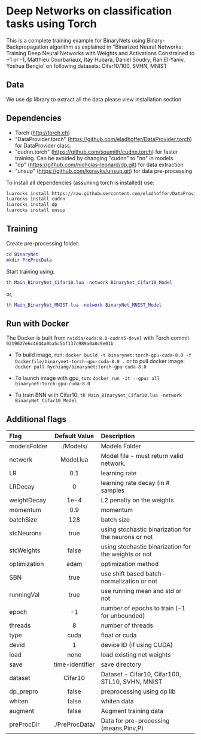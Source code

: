 Deep Networks on classification tasks using Torch
=================================================
This is a complete training example for BinaryNets using Binary-Backpropagation algorithm as explained in
"Binarized Neural Networks: Training Deep Neural Networks with Weights and Activations Constrained to +1 or -1, Matthieu Courbariaux, Itay Hubara, Daniel Soudry, Ran El-Yaniv, Yoshua Bengio'
on following datasets: Cifar10/100, SVHN, MNIST

## Data
We use dp library to extract all the data please view installation section

## Dependencies
* Torch (http://torch.ch)
* "DataProvider.torch" (https://github.com/eladhoffer/DataProvider.torch) for DataProvider class.
* "cudnn.torch" (https://github.com/soumith/cudnn.torch) for faster training. Can be avoided by changing "cudnn" to "nn" in models.
* "dp" (https://github.com/nicholas-leonard/dp.git) for data extraction
* "unsup" (https://github.com/koraykv/unsup.git) for data pre-processing

To install all dependencies (assuming torch is installed) use:
```bash
luarocks install https://raw.githubusercontent.com/eladhoffer/DataProvider.torch/master/dataprovider-scm-1.rockspec
luarocks install cudnn
luarocks install dp
luarocks install unsup
```

## Training
Create pre-processing folder:
```lua
cd BinaryNet
mkdir PreProcData
```

Start training using:
```lua
th Main_BinaryNet_Cifar10.lua -network BinaryNet_Cifar10_Model
```

or,

```lua
th Main_BinaryNet_MNIST.lua -network BinaryNet_MNIST_Model
```

## Run with Docker
The Docker is built from `nvidia/cuda:8.0-cudnn5-devel` with Torch commit `0219027e6c4644a0ba5c5bf137c989a0a8c9e01b`

- To build image, run: `docker build -t binarynet:torch-gpu-cuda-8.0 -f Dockerfile/binarynet-torch-gpu-cuda-8.0 .` or to pull docker image: `docker pull hychiang/binarynet:torch-gpu-cuda-8.0`

- To launch image with gpu, run: `docker run -it --gpus all binarynet:torch-gpu-cuda-8.0`

- To train BNN with Cifar10: `th Main_BinaryNet_Cifar10.lua -network BinaryNet_Cifar10_Model`


## Additional flags
|Flag             | Default Value        |Description
|:----------------|:--------------------:|:----------------------------------------------
|modelsFolder     |  ./Models/           | Models Folder
|network          |  Model.lua           | Model file - must return valid network.
|LR               |  0.1                 | learning rate
|LRDecay          |  0                   | learning rate decay (in # samples
|weightDecay      |  1e-4                | L2 penalty on the weights
|momentum         |  0.9                 | momentum
|batchSize        |  128                 | batch size
|stcNeurons       |  true                | using stochastic binarization for the neurons or not
|stcWeights       |  false               | using stochastic binarization for the weights or not
|optimization     |  adam                | optimization method
|SBN              |  true                | use shift based batch-normalization or not
|runningVal       |  true                | use running mean and std or not
|epoch            |  -1                  | number of epochs to train (-1 for unbounded)
|threads          |  8                   | number of threads
|type             |  cuda                | float or cuda
|devid            |  1                   | device ID (if using CUDA)
|load             |  none                |  load existing net weights
|save             |  time-identifier     | save directory
|dataset          |  Cifar10             | Dataset - Cifar10, Cifar100, STL10, SVHN, MNIST
|dp_prepro        |  false               | preprocessing using dp lib
|whiten           |  false               | whiten data
|augment          |  false               | Augment training data
|preProcDir       |  ./PreProcData/      | Data for pre-processing (means,Pinv,P)
